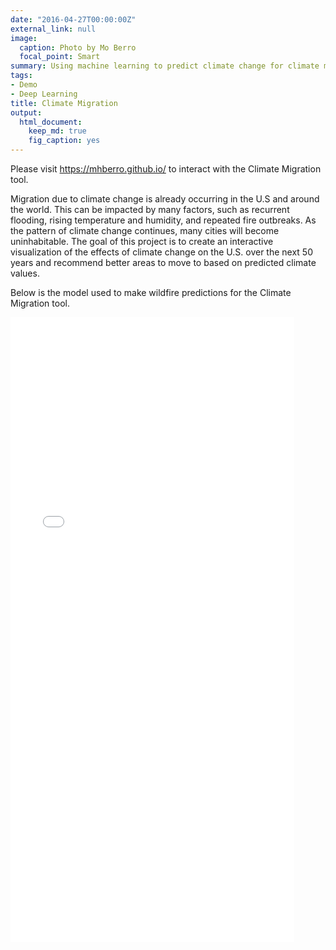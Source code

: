 ```yaml
---
date: "2016-04-27T00:00:00Z"
external_link: null
image:
  caption: Photo by Mo Berro
  focal_point: Smart
summary: Using machine learning to predict climate change for climate migrators.
tags:
- Demo
- Deep Learning
title: Climate Migration
output:
  html_document:
    keep_md: true
    fig_caption: yes
---
```


Please visit https://mhberro.github.io/ to interact with the Climate Migration tool. 

Migration due to climate change is already occurring in the U.S and around the world. This can be impacted by many factors, such as recurrent flooding, rising temperature and humidity, and repeated fire outbreaks. As the pattern of climate change continues, many cities will become uninhabitable. The goal of this project is to create an interactive visualization of the effects of climate change on the U.S. over the next 50 years and recommend better areas to move to based on predicted climate values.

Below is the model used to make wildfire predictions for the Climate Migration tool.

 <iframe
       src="./fire_prediction_modeling_allData.html"
       width="90%"
       height="1000px"
       style="border:none;">
 </iframe>